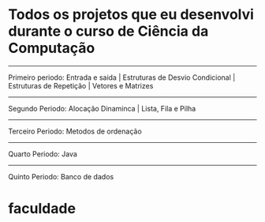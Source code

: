 # Todos os projetos que eu desenvolvi durante o curso de Ciência da Computação 
***
Primeiro periodo: Entrada e saida | Estruturas de Desvio Condicional | Estruturas de Repetição | Vetores e Matrizes 
***
Segundo Periodo: Alocação Dinaminca | Lista, Fila e Pilha 
***
Terceiro Periodo: Metodos de ordenação 
*** 
Quarto Periodo: Java 
*** 
Quinto Periodo: Banco de dados
# faculdade
